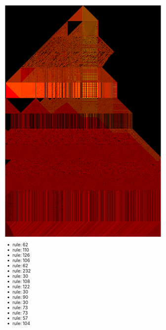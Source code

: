 ![photo](./output.png) 
 * rule: 62
* rule: 110
* rule: 126
* rule: 106
* rule: 62
* rule: 232
* rule: 30
* rule: 108
* rule: 122
* rule: 30
* rule: 90
* rule: 30
* rule: 73
* rule: 73
* rule: 57
* rule: 104
